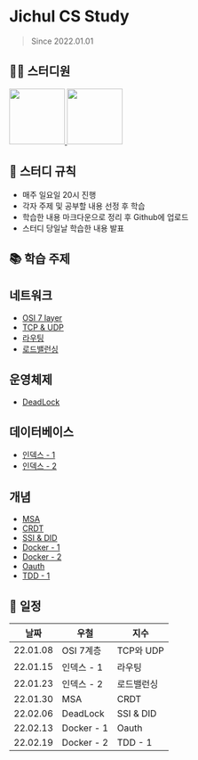 # Jichul CS Study
> Since 2022.01.01
## 👨‍💻  스터디원
<p>
<a href="https://github.com/jikimee64">
  <img src="https://avatars.githubusercontent.com/u/52563841?v=4" width="100">
</a>
<a href="https://github.com/hkjs96">
  <img src="https://avatars.githubusercontent.com/u/75015048?v=4" width="100">
</a>
</p>

## 📝 스터디 규칙
 - 매주 일요일 20시 진행
 - 각자 주제 및 공부할 내용 선정 후 학습
 - 학습한 내용 마크다운으로 정리 후 Github에 업로드
 - 스터디 당일날 학습한 내용 발표

## 📚 학습 주제
## 네트워크
- [OSI 7 layer](https://github.com/jikimee64/Jichul-cs-study/blob/master/network/OSI%207%EA%B3%84%EC%B8%B5.md)
- [TCP & UDP](https://github.com/jikimee64/Jichul-cs-study/blob/master/network/TCP%20%26%20UDP)
- [라우팅](https://github.com/jikimee64/Jichul-cs-study/blob/master/network/%EB%9D%BC%EC%9A%B0%ED%8C%85.md)
- [로드밸런싱](https://github.com/jikimee64/Jichul-cs-study/blob/master/network/%EB%A1%9C%EB%93%9C%EB%B0%B8%EB%9F%B0%EC%8B%B1.md)

## 운영체제
- [DeadLock](https://github.com/jikimee64/Jichul-cs-study/blob/master/operating-system/DeadLock.md)

## 데이터베이스
- [인덱스 - 1](https://github.com/jikimee64/Jichul-cs-study/blob/master/database/%EC%9D%B8%EB%8D%B1%EC%8A%A4%20-%201.md)
- [인덱스 - 2](https://github.com/jikimee64/Jichul-cs-study/blob/master/database/%EC%9D%B8%EB%8D%B1%EC%8A%A4%20-%202.md)

## 개념
- [MSA](https://github.com/hkjs96/Jichul-cs-study/blob/master/concept/MSA.md)
- [CRDT](https://github.com/hkjs96/Jichul-cs-study/blob/master/concept/CRDT.md)
- [SSI & DID](https://github.com/jikimee64/Jichul-cs-study/blob/master/concept/%5BDocs%5D%20-%20SSI%20%26%20DID.md)
- [Docker - 1](https://github.com/jikimee64/Jichul-cs-study/blob/master/concept/Docker%20-%201.md)
- [Docker - 2](https://github.com/jikimee64/Jichul-cs-study/blob/master/concept/Docker%20-%202.md)
- [Oauth](https://github.com/jikimee64/Jichul-cs-study/blob/master/concept/OAuth.md)
- [TDD - 1](https://github.com/jikimee64/Jichul-cs-study/blob/master/concept/TDD%20-%201.md)

## 📆 일정
| 날짜       | 우철         | 지수        |
|----------|------------|-----------|
| 22.01.08 | OSI 7계층    | TCP와 UDP  |
| 22.01.15 | 인덱스 - 1    | 라우팅       |
| 22.01.23 | 인덱스 - 2    | 로드밸런싱     |
| 22.01.30 | MSA        | CRDT      |
| 22.02.06 | DeadLock   | SSI & DID |
| 22.02.13 | Docker - 1 | Oauth     |
| 22.02.19 | Docker - 2 | TDD - 1   |